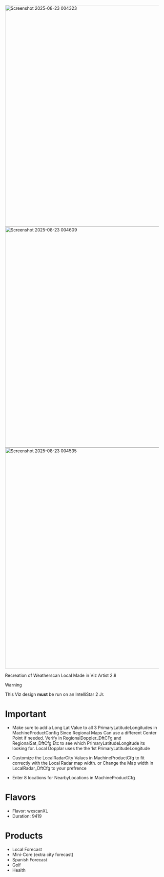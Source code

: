 <img width="970" height="726" alt="Screenshot 2025-08-23 004323" src="https://github.com/user-attachments/assets/1bf87dd1-a7c1-4a2f-8685-94644c625269" />
<img width="964" height="724" alt="Screenshot 2025-08-23 004609" src="https://github.com/user-attachments/assets/68d5e65f-c877-4657-8a1e-923f856e1f0d" />
<img width="968" height="724" alt="Screenshot 2025-08-23 004535" src="https://github.com/user-attachments/assets/9c321285-9fd4-4f31-8b24-baf120b6acd3" />


Recreation of Weatherscan Local Made in Viz Artist 2.8


>[!WARNING]
> This Viz design **must** be run on an IntelliStar 2 Jr.


# Important

- Make sure to add a Long Lat Value to all 3 PrimaryLatitudeLongitudes in MachineProductConfig Since Regional Maps Can use a different Center Point if needed. Verify in RegionalDoppler_DftCFg and RegionalSat_DftCfg Etc to see which PrimaryLatitudeLongitude its looking for. Local Dopplar uses the the 1st PrimaryLatitudeLongitude

- Customize the LocalRadarCity Values in MachineProductCfg to fit correctly with the Local Radar map width. or Change the Map width in LocalRadar_DftCfg to your prefrence

- Enter 8 locations for NearbyLocations in MachineProductCfg

# Flavors

- Flavor: wxscanXL
- Duration: 9419

  
# Products

- Local Forecast
- Mini-Core (extra city forecast)
- Spanish Forecast
- Golf 
- Health


